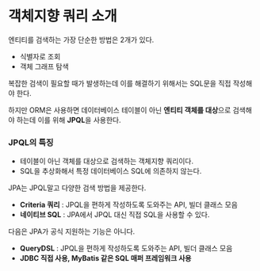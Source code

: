 # 객체지향 쿼리 소개

엔티티를 검색하는 가장 단순한 방법은 2개가 있다.

- 식별자로 조회
- 객체 그래프 탐색

복잡한 검색이 필요할 때가 발생하는데 이를 해결하기 위해서는 SQL문을 직접 작성해야 한다.

하지만 ORM은 사용하면 데이터베이스 테이블이 아닌 **엔티티 객체를 대상**으로 검색해야 하는데 이를 위해 **JPQL**을 사용한다.

### JPQL의 특징

- 테이블이 아닌 객체를 대상으로 검색하는 객체지향 쿼리이다.
- SQL을 추상화해서 특정 데이터베이스 SQL에 의존하지 않는다.

JPA는 JPQL말고 다양한 검색 방법을 제공한다.

- **Criteria 쿼리** : JPQL을 편하게 작성하도록 도와주는 API, 빌더 클래스 모음
- **네이티브 SQL** : JPA에서 JPQL 대신 직접 SQL을 사용할 수 있다.

다음은 JPA가 공식 지원하는 기능은 아니다.

- **QueryDSL** : JPQL을 편하게 작성하도록 도와주는 API, 빌더 클래스 모음
- **JDBC 직접 사용, MyBatis 같은 SQL 매퍼 프레임워크 사용**
